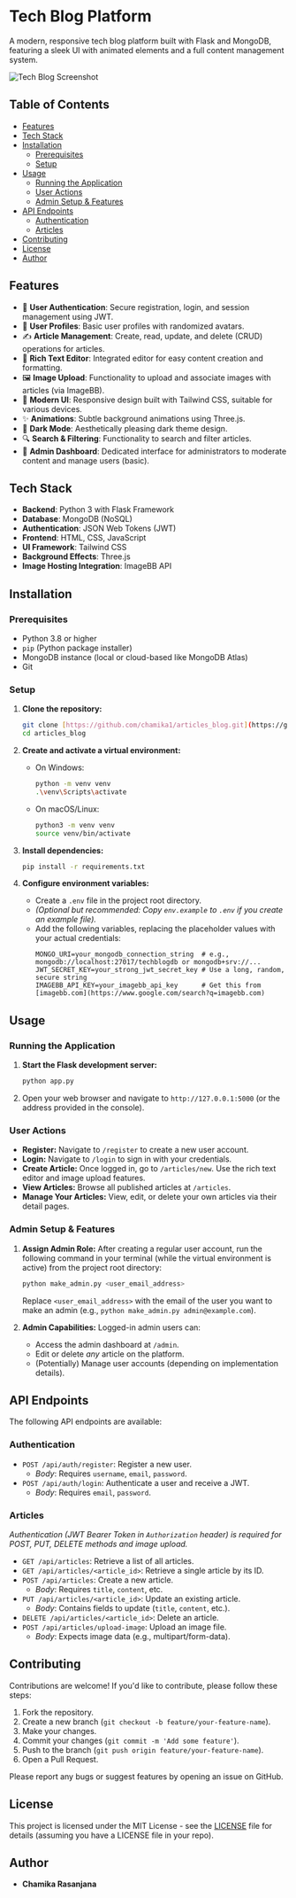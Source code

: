 # Tech Blog Platform

A modern, responsive tech blog platform built with Flask and MongoDB, featuring a sleek UI with animated elements and a full content management system.

![Tech Blog Screenshot](https://image.pollinations.ai/prompt/tech_blog_website?width=800&height=400&nologo=true)

## Table of Contents

- [Features](#features)
- [Tech Stack](#tech-stack)
- [Installation](#installation)
  - [Prerequisites](#prerequisites)
  - [Setup](#setup)
- [Usage](#usage)
  - [Running the Application](#running-the-application)
  - [User Actions](#user-actions)
  - [Admin Setup & Features](#admin-setup--features)
- [API Endpoints](#api-endpoints)
  - [Authentication](#authentication)
  - [Articles](#articles)
- [Contributing](#contributing)
- [License](#license)
- [Author](#author)

## Features

-   🔐 **User Authentication**: Secure registration, login, and session management using JWT.
-   👤 **User Profiles**: Basic user profiles with randomized avatars.
-   ✍️ **Article Management**: Create, read, update, and delete (CRUD) operations for articles.
-   📝 **Rich Text Editor**: Integrated editor for easy content creation and formatting.
-   🖼️ **Image Upload**: Functionality to upload and associate images with articles (via ImageBB).
-   🎨 **Modern UI**: Responsive design built with Tailwind CSS, suitable for various devices.
-   ✨ **Animations**: Subtle background animations using Three.js.
-   🌙 **Dark Mode**: Aesthetically pleasing dark theme design.
-   🔍 **Search & Filtering**: Functionality to search and filter articles.
-   👑 **Admin Dashboard**: Dedicated interface for administrators to moderate content and manage users (basic).

## Tech Stack

-   **Backend**: Python 3 with Flask Framework
-   **Database**: MongoDB (NoSQL)
-   **Authentication**: JSON Web Tokens (JWT)
-   **Frontend**: HTML, CSS, JavaScript
-   **UI Framework**: Tailwind CSS
-   **Background Effects**: Three.js
-   **Image Hosting Integration**: ImageBB API

## Installation

### Prerequisites

-   Python 3.8 or higher
-   `pip` (Python package installer)
-   MongoDB instance (local or cloud-based like MongoDB Atlas)
-   Git

### Setup

1.  **Clone the repository:**
    ```bash
    git clone [https://github.com/chamika1/articles_blog.git](https://github.com/chamika1/articles_blog.git)
    cd articles_blog
    ```

2.  **Create and activate a virtual environment:**
    * On Windows:
        ```bash
        python -m venv venv
        .\venv\Scripts\activate
        ```
    * On macOS/Linux:
        ```bash
        python3 -m venv venv
        source venv/bin/activate
        ```

3.  **Install dependencies:**
    ```bash
    pip install -r requirements.txt
    ```

4.  **Configure environment variables:**
    * Create a `.env` file in the project root directory.
    * *(Optional but recommended: Copy `env.example` to `.env` if you create an example file).*
    * Add the following variables, replacing the placeholder values with your actual credentials:
        ```dotenv
        MONGO_URI=your_mongodb_connection_string  # e.g., mongodb://localhost:27017/techblogdb or mongodb+srv://...
        JWT_SECRET_KEY=your_strong_jwt_secret_key # Use a long, random, secure string
        IMAGEBB_API_KEY=your_imagebb_api_key      # Get this from [imagebb.com](https://www.google.com/search?q=imagebb.com)
        ```

## Usage

### Running the Application

1.  **Start the Flask development server:**
    ```bash
    python app.py
    ```
2.  Open your web browser and navigate to `http://127.0.0.1:5000` (or the address provided in the console).

### User Actions

-   **Register:** Navigate to `/register` to create a new user account.
-   **Login:** Navigate to `/login` to sign in with your credentials.
-   **Create Article:** Once logged in, go to `/articles/new`. Use the rich text editor and image upload features.
-   **View Articles:** Browse all published articles at `/articles`.
-   **Manage Your Articles:** View, edit, or delete your own articles via their detail pages.

### Admin Setup & Features

1.  **Assign Admin Role:** After creating a regular user account, run the following command in your terminal (while the virtual environment is active) from the project root directory:
    ```bash
    python make_admin.py <user_email_address>
    ```
    Replace `<user_email_address>` with the email of the user you want to make an admin (e.g., `python make_admin.py admin@example.com`).

2.  **Admin Capabilities:** Logged-in admin users can:
    * Access the admin dashboard at `/admin`.
    * Edit or delete *any* article on the platform.
    * (Potentially) Manage user accounts (depending on implementation details).

## API Endpoints

The following API endpoints are available:

### Authentication

-   `POST /api/auth/register`: Register a new user.
    -   *Body*: Requires `username`, `email`, `password`.
-   `POST /api/auth/login`: Authenticate a user and receive a JWT.
    -   *Body*: Requires `email`, `password`.

### Articles

*Authentication (JWT Bearer Token in `Authorization` header) is required for POST, PUT, DELETE methods and image upload.*

-   `GET /api/articles`: Retrieve a list of all articles.
-   `GET /api/articles/<article_id>`: Retrieve a single article by its ID.
-   `POST /api/articles`: Create a new article.
    -   *Body*: Requires `title`, `content`, etc.
-   `PUT /api/articles/<article_id>`: Update an existing article.
    -   *Body*: Contains fields to update (`title`, `content`, etc.).
-   `DELETE /api/articles/<article_id>`: Delete an article.
-   `POST /api/articles/upload-image`: Upload an image file.
    -   *Body*: Expects image data (e.g., multipart/form-data).

## Contributing

Contributions are welcome! If you'd like to contribute, please follow these steps:

1.  Fork the repository.
2.  Create a new branch (`git checkout -b feature/your-feature-name`).
3.  Make your changes.
4.  Commit your changes (`git commit -m 'Add some feature'`).
5.  Push to the branch (`git push origin feature/your-feature-name`).
6.  Open a Pull Request.

Please report any bugs or suggest features by opening an issue on GitHub.

## License

This project is licensed under the MIT License - see the [LICENSE](LICENSE) file for details (assuming you have a LICENSE file in your repo).

## Author

-   **Chamika Rasanjana**